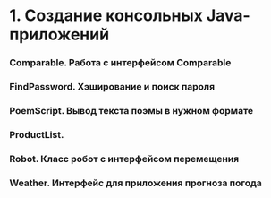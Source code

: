 # 1. Создание консольных Java-приложений
### Comparable. Работа с интерфейсом Comparable  
### FindPassword. Хэширование и поиск пароля  
### PoemScript. Вывод текста поэмы в нужном формате  
### ProductList.  
### Robot. Класс робот с интерфейсом перемещения  
### Weather. Интерфейс для приложения прогноза погода  
